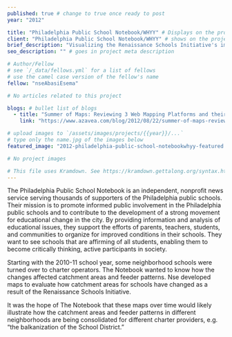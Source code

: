 ```yaml
---
published: true # change to true once ready to post
year: "2012"

title: "Philadelphia Public School Notebook/WHYY" # Displays on the project post page
client: "Philadelphia Public School Notebook/WHYY" # shows on the project card
brief_description: "Visualizing the Renaissance Schools Initiative's impact on the geography of the Philadelphia Public School District" # shows on the project card
seo_description: "" # goes in project meta description

# Author/Fellow
# see `/_data/fellows.yml` for a list of fellows
# use the camel case version of the fellow's name
fellow: "nseAbasiEsema"

# No articles related to this project

blogs: # bullet list of blogs
  - title: "Summer of Maps: Reviewing 3 Web Mapping Platforms and their Limitations"
    link: "https://www.azavea.com/blog/2012/08/22/summer-of-maps-reviewing-3-web-mapping-platforms-and-their-limitations/"

# upload images to `/assets/images/projects/{{year}}/...`
# type only the name.jpg of the images below
featured_image: "2012-philadelphia-public-school-notebookwhyy-featured.jpg"

# No project images

# This file uses Kramdown. See https://kramdown.gettalong.org/syntax.html for syntax
---
```

The Philadelphia Public School Notebook is an independent, nonprofit news service serving thousands of supporters of the Philadelphia public schools. Their mission is to promote informed public involvement in the Philadelphia public schools and to contribute to the development of a strong movement for educational change in the city. By providing information and analysis of educational issues, they support the efforts of parents, teachers, students, and communities to organize for improved conditions in their schools. They want to see schools that are affirming of all students, enabling them to become critically thinking, active participants in society.

Starting with the 2010-11 school year, some neighborhood schools were turned over to charter operators. The Notebook wanted to know how the changes affected catchment areas and feeder patterns. Nse developed maps to evaluate how catchment areas for schools have changed as a result of the Renaissance Schools Initiative.

It was the hope of The Notebook that these maps over time would likely illustrate how the catchment areas and feeder patterns in different neighborhoods are being consolidated for different charter providers, e.g. “the balkanization of the School District.”
